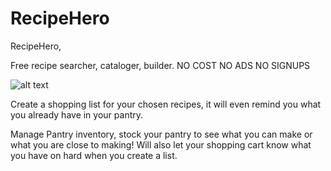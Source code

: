 # RecipeHero
RecipeHero,

Free recipe searcher, cataloger, builder. 
NO COST
NO ADS
NO SIGNUPS

![alt text](https://i.postimg.cc/8PsQqDTs/SS-2.jpg)

Create a shopping list for your chosen recipes, it will even remind you what you already have in your pantry.

Manage Pantry inventory, stock your pantry to see what you can make or what you are close to making! Will also let your shopping cart know what you have on hard when you create a list.
